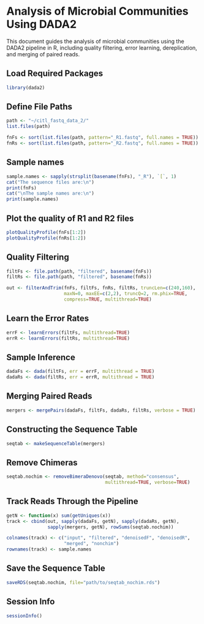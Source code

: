 # Analysis of Microbial Communities Using DADA2

This document guides the analysis of microbial communities using the DADA2 pipeline in R, including quality filtering, error learning, dereplication, and merging of paired reads.

## Load Required Packages

```r
library(dada2)
```

## Define File Paths

```r
path <- "~/citl_fastq_data_2/"
list.files(path)

fnFs <- sort(list.files(path, pattern="_R1.fastq", full.names = TRUE))
fnRs <- sort(list.files(path, pattern="_R2.fastq", full.names = TRUE))
```

## Sample names

```r 
sample.names <- sapply(strsplit(basename(fnFs), "_R"), `[`, 1)
cat("The sequence files are:\n")
print(fnFs)
cat("\nThe sample names are:\n")
print(sample.names)
```

## Plot the quality of R1 and R2 files 

```r 
plotQualityProfile(fnFs[1:2])
plotQualityProfile(fnRs[1:2])
```

## Quality Filtering

```r
filtFs <- file.path(path, "filtered", basename(fnFs))
filtRs <- file.path(path, "filtered", basename(fnRs))

out <- filterAndTrim(fnFs, filtFs, fnRs, filtRs, truncLen=c(240,160), 
                     maxN=0, maxEE=c(2,2), truncQ=2, rm.phix=TRUE, 
                     compress=TRUE, multithread=TRUE)
```

## Learn the Error Rates

```r
errF <- learnErrors(filtFs, multithread=TRUE)
errR <- learnErrors(filtRs, multithread=TRUE)
```

## Sample Inference

```r
dadaFs <- dada(filtFs, err = errF, multithread = TRUE)
dadaRs <- dada(filtRs, err = errR, multithread = TRUE)
```

## Merging Paired Reads

```r
mergers <- mergePairs(dadaFs, filtFs, dadaRs, filtRs, verbose = TRUE)
```

## Constructing the Sequence Table

```r
seqtab <- makeSequenceTable(mergers)
```

## Remove Chimeras

```r
seqtab.nochim <- removeBimeraDenovo(seqtab, method="consensus", 
                                    multithread=TRUE, verbose=TRUE)
```

## Track Reads Through the Pipeline

```r
getN <- function(x) sum(getUniques(x))
track <- cbind(out, sapply(dadaFs, getN), sapply(dadaRs, getN), 
               sapply(mergers, getN), rowSums(seqtab.nochim))

colnames(track) <- c("input", "filtered", "denoisedF", "denoisedR", 
                     "merged", "nonchim")
rownames(track) <- sample.names
```

## Save the Sequence Table

```r
saveRDS(seqtab.nochim, file="path/to/seqtab_nochim.rds")
```

## Session Info

```r
sessionInfo()
```
